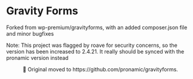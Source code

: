 # Gravity Forms

Forked from wp-premium/gravityforms, with an added composer.json file and minor bugfixes

Note: This project was flagged by roave for security concerns, so the version has been increased to 2.4.21.
It really should be synced with the pronamic version instead

<p align="center">🚚 Original moved to https://github.com/pronamic/gravityforms.</p>
